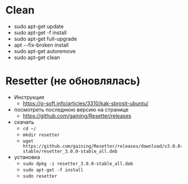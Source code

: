# Clean
- sudo apt-get update
- sudo apt-get -f install
- sudo apt-get full-upgrade
- apt --fix-broken install
- sudo apt-get autoremove
- sudo apt-get clean


# Resetter (не обновлялась)
- Инструкция
	- https://g-soft.info/articles/3310/kak-sbrosit-ubuntu/
- посмотреть последнюю версию на странице
	- https://github.com/gaining/Resetter/releases
- скачать
	- `cd ~/`
	- `mkdir resetter`
	- `wget https://github.com/gaining/Resetter/releases/download/v3.0.0-stable/resetter_3.0.0-stable_all.deb`
- установка
	- `sudo dpkg -i resetter_3.0.0-stable_all.deb`
	- `sudo apt-get -f install`
	- `sudo resetter`
